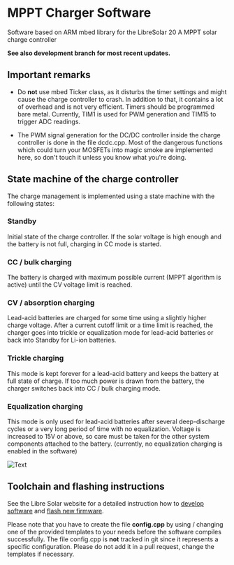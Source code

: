 # MPPT Charger Software

Software based on ARM mbed library for the LibreSolar 20 A MPPT solar charge controller

**See also development branch for most recent updates.**

## Important remarks

- Do **not** use mbed Ticker class, as it disturbs the timer settings and might cause the charge controller to crash. In addition to that, it contains a lot of overhead and is not very efficient. Timers should be programmed bare metal. Currently, TIM1 is used for PWM generation and TIM15 to trigger ADC readings.

- The PWM signal generation for the DC/DC controller inside the charge controller is done in the file dcdc.cpp. Most of the dangerous functions which could turn your MOSFETs into magic smoke are implemented here, so don't touch it unless you know what you're doing.

## State machine of the charge controller

The charge management is implemented using a state machine with the following states:

### Standby
Initial state of the charge controller. If the solar voltage is high enough and the battery is not full, charging in CC mode is started.

### CC / bulk charging
The battery is charged with maximum possible current (MPPT algorithm is active) until the CV voltage limit is reached.

### CV / absorption charging
Lead-acid batteries are charged for some time using a slightly higher charge voltage. After a current cutoff limit or a time limit is reached, the charger goes into trickle or equalization mode for lead-acid batteries or back into Standby for Li-ion batteries.

### Trickle charging
This mode is kept forever for a lead-acid battery and keeps the battery at full state of charge. If too much power is drawn from the battery, the charger switches back into CC / bulk charging mode.

### Equalization charging
This mode is only used for lead-acid batteries after several deep-discharge cycles or a very long period of time with no equalization. Voltage is increased to 15V or above, so care must be taken for the other system components attached to the battery. (currently, no equalization charging is enabled in the software)

![Text](img/MPPT_flow_chart.png)

## Toolchain and flashing instructions

See the Libre Solar website for a detailed instruction how to [develop software](http://libre.solar/docs/toolchain/) and [flash new firmware](http://libre.solar/docs/flashing/).

Please note that you have to create the file **config.cpp** by using / changing one of the provided templates to your needs before the software compiles successfully. The file config.cpp is **not** tracked in git since it represents a specific configuration. Please do not add it in a pull request, change the templates if necessary.  
